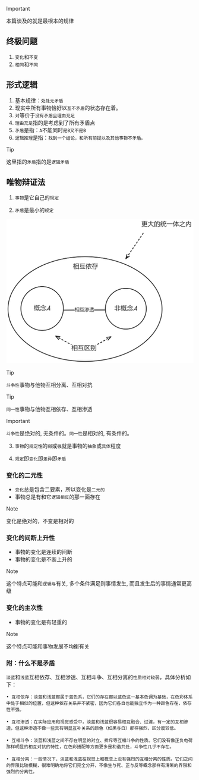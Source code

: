 > [!IMPORTANT]
> 本篇谈及的就是最根本的规律

## 终极问题

1. `变化`和`不变`
2. `相同`和`不同`

## 形式逻辑

1. 基本规律：`处处无矛盾`
2. 现实中所有事物恰好以`互不矛盾`的状态存在着。
3. `对`等价于`没有矛盾且理由充足`
4. `理由充足`指的是考虑到了所有矛盾点
5. `矛盾`是指：`A`不能同时`是B又不是B`
6. `逻辑推理`是指：`找到一个结论，和所有前提以及其他事物不矛盾。`

> [!TIP]
> 这里指的`矛盾`指的是`逻辑矛盾`

## 唯物辩证法

1. `事物`是它自己的`规定`

2. `矛盾`是最小的`规定`

<img src="../images/conflict.png" width="900">

> [!TIP]
> `斗争性`事物与他物互相分离、互相对抗

> [!TIP]
> `同一性`事物与他物互相依存、互相渗透

> [!IMPORTANT]
> `斗争性`是绝对的, 无条件的。`同一性`是相对的, 有条件的。

3. `事物`的`规定性`的`弱`或`强`就是事物的`抽象`或`具体`程度

4. `规定`即`变化`即`差异`即`矛盾`

### 变化的二元性

- `变化`总是包含二要素，所以变化是`二元的`
- 事物总是有和它`逻辑相反`的那一面存在

> [!NOTE]
> 变化是绝对的，不变是相对的

### 变化的间断上升性

- 事物的变化是连续的间断
- 事物的变化是不断上升的

> [!NOTE]
> 这个特点可能和`逻辑与`有关, 多个条件满足则事情发生, 而且发生后的事情通常更高级

### 变化的主次性

- 事物的变化是有轻重的

> [!NOTE]
> 这个特点可能和事物发展不均衡有关

### 附：什么不是矛盾

`淡蓝`和`浅蓝`互相依存、互相渗透、互相斗争、互相分离的`性质相对较弱`，具体分析如下：

```
• 互相依存：淡蓝和浅蓝都属于蓝色系，它们的存在都以蓝色这一基本色调为基础，在色彩体系中处于相似的位置，但这种依存关系并不紧密，因为它们各自也能独立作为一种颜色存在，依存性不强。

• 互相渗透：在实际应用和视觉感受中，淡蓝和浅蓝很容易相互融合、过渡，有一定的互相渗透，但这种渗透不像一些具有明显互补关系的颜色（如黑与白）那样强烈，区分度较低。

• 互相斗争：淡蓝和浅蓝之间不存在明显的对立、排斥等互相斗争的性质。它们没有像正负电荷那样明显的相互对抗的特性，在色彩搭配等方面更多是和谐共处，斗争性几乎不存在。

• 互相分离：一般情况下，淡蓝和浅蓝在视觉上和概念上没有强烈的互相分离的性质。它们之间的界限比较模糊，很难明确地将它们完全分开，不像生与死、正与反等概念那样有清晰的界限和强烈的分离性。
```